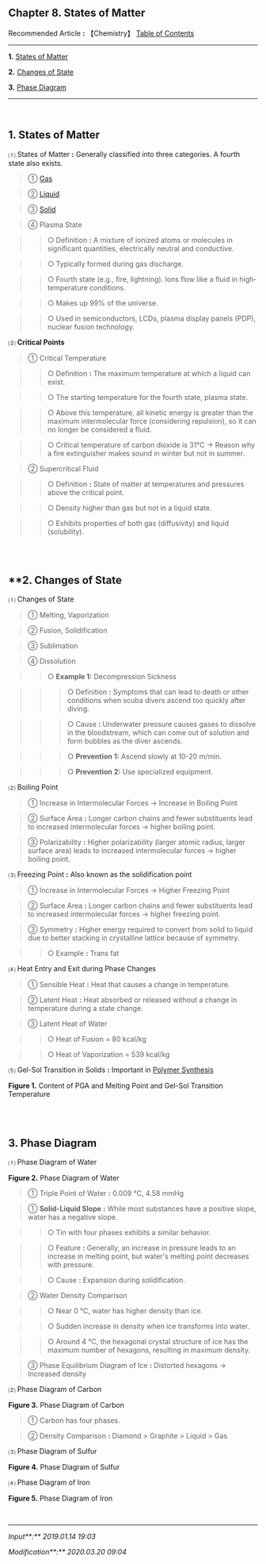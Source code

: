 ## **Chapter 8. States of Matter**

Recommended Article **:** 【Chemistry】 [Table of Contents](https://jb243.github.io/pages/1362)

---

**1.** [States of Matter](#1-states-of-matter)

**2.** [Changes of State](#2-changes-of-state)

**3.** [Phase Diagram](#3-phase-diagram)

---

<br>

## **1\. States of Matter**

 ⑴ States of Matter **:** Generally classified into three categories. A fourth state also exists.

> ① [Gas](https://jb243.github.io/pages/1338)

> ② [Liquid](https://jb243.github.io/pages/1340)

> ③ [Solid](https://jb243.github.io/pages/1340)

> ④ Plasma State

>> ○ Definition **:** A mixture of ionized atoms or molecules in significant quantities, electrically neutral and conductive.

>> ○ Typically formed during gas discharge.

>> ○ Fourth state (e.g., fire, lightning). Ions flow like a fluid in high-temperature conditions.

>> ○ Makes up 99% of the universe.

>> ○ Used in semiconductors, LCDs, plasma display panels (PDP), nuclear fusion technology.

 ⑵ **Critical Points**

> ① Critical Temperature

>> ○ Definition **:** The maximum temperature at which a liquid can exist.

>> ○ The starting temperature for the fourth state, plasma state.

>> ○ Above this temperature, all kinetic energy is greater than the maximum intermolecular force (considering repulsion), so it can no longer be considered a fluid.

>> ○ Critical temperature of carbon dioxide is 31°C → Reason why a fire extinguisher makes sound in winter but not in summer.

> ② Supercritical Fluid

>> ○ Definition **:** State of matter at temperatures and pressures above the critical point.

>> ○ Density higher than gas but not in a liquid state.

>> ○ Exhibits properties of both gas (diffusivity) and liquid (solubility).

<br>

<br>

## **2\. Changes of State 

 ⑴ Changes of State

> ① Melting, Vaporization

> ② Fusion, Solidification

> ③ Sublimation

> ④ Dissolution

>> ○ **Example 1:** Decompression Sickness

>>> ○ Definition **:** Symptoms that can lead to death or other conditions when scuba divers ascend too quickly after diving.

>>> ○ Cause **:** Underwater pressure causes gases to dissolve in the bloodstream, which can come out of solution and form bubbles as the diver ascends.

>>> ○ **Prevention 1:** Ascend slowly at 10-20 m/min.

>>> ○ **Prevention 2:** Use specialized equipment.

 ⑵ Boiling Point

> ① Increase in Intermolecular Forces → Increase in Boiling Point

> ② Surface Area **:** Longer carbon chains and fewer substituents lead to increased intermolecular forces → higher boiling point.

> ③ Polarizability **:** Higher polarizability (larger atomic radius, larger surface area) leads to increased intermolecular forces → higher boiling point.

 ⑶ Freezing Point **:** Also known as the solidification point

> ① Increase in Intermolecular Forces → Higher Freezing Point

> ② Surface Area **:** Longer carbon chains and fewer substituents lead to increased intermolecular forces → higher freezing point.

> ③ Symmetry **:** Higher energy required to convert from solid to liquid due to better stacking in crystalline lattice because of symmetry.

>> ○ Example **:** Trans fat

 ⑷ Heat Entry and Exit during Phase Changes

> ① Sensible Heat **:** Heat that causes a change in temperature.

> ② Latent Heat **:** Heat absorbed or released without a change in temperature during a state change.

> ③ Latent Heat of Water

>> ○ Heat of Fusion = 80 kcal/kg

>> ○ Heat of Vaporization = 539 kcal/kg

 ⑸ Gel-Sol Transition in Solids **:** Important in [Polymer Synthesis](https://jb243.github.io/pages/1399)

**Figure 1.** Content of PGA and Melting Point and Gel-Sol Transition Temperature

<br>

<br>

## **3\. Phase Diagram**

 ⑴ Phase Diagram of Water

**Figure 2.** Phase Diagram of Water

> ① Triple Point of Water **:** 0.009 ℃, 4.58 mmHg

> ① **Solid-Liquid Slope** **:** While most substances have a positive slope, water has a negative slope.

>> ○ Tin with four phases exhibits a similar behavior.

>> ○ Feature **:** Generally, an increase in pressure leads to an increase in melting point, but water's melting point decreases with pressure.

>> ○ Cause **:** Expansion during solidification.

> ② Water Density Comparison

>> ○ Near 0 ℃, water has higher density than ice.

>> ○ Sudden increase in density when ice transforms into water.

>> ○ Around 4 ℃, the hexagonal crystal structure of ice has the maximum number of hexagons, resulting in maximum density.

> ③ Phase Equilibrium Diagram of Ice **:** Distorted hexagons → Increased density

 ⑵ Phase Diagram of Carbon

**Figure 3.** Phase Diagram of Carbon

> ① Carbon has four phases.

> ② Density Comparison **:** Diamond > Graphite > Liquid > Gas

 ⑶ Phase Diagram of Sulfur

**Figure 4.** Phase Diagram of Sulfur

 ⑷ Phase Diagram of Iron

**Figure 5.** Phase Diagram of Iron

<br>

---

_Input**:** 2019.01.14 19:03_

_Modification**:** 2020.03.20 09:04_
